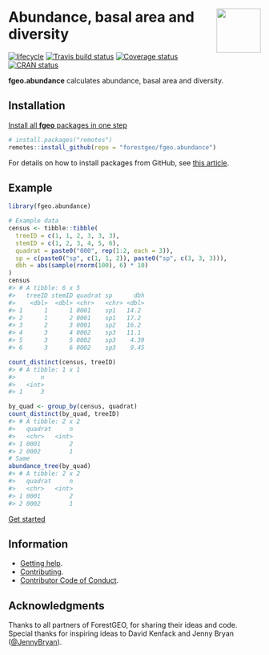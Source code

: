 
<!-- README.md is generated from README.Rmd. Please edit that file -->

# <img src="https://i.imgur.com/m8FNhQR.png" align="right" height=88 /> Abundance, basal area and diversity

[![lifecycle](https://img.shields.io/badge/lifecycle-experimental-orange.svg)](https://www.tidyverse.org/lifecycle/#experimental)
[![Travis build
status](https://travis-ci.org/forestgeo/fgeo.abundance.svg?branch=master)](https://travis-ci.org/forestgeo/fgeo.abundance)
[![Coverage
status](https://codecov.io/gh/forestgeo/fgeo.abundance/branch/master/graph/badge.svg)](https://codecov.io/github/forestgeo/fgeo.abundance?branch=master)
[![CRAN
status](http://www.r-pkg.org/badges/version/fgeo.abundance)](https://cran.r-project.org/package=fgeo.abundance)

**fgeo.abundance** calculates abundance, basal area and diversity.

## Installation

[Install all **fgeo** packages in one
step](https://forestgeo.github.io/fgeo/index.html#installation)

``` r
# install.packages("remotes")
remotes::install_github(repo = "forestgeo/fgeo.abundance")
```

For details on how to install packages from GitHub, see [this
article](https://goo.gl/dQKEeg).

## Example

``` r
library(fgeo.abundance)

# Example data
census <- tibble::tibble(
  treeID = c(1, 1, 2, 3, 3, 3),
  stemID = c(1, 2, 3, 4, 5, 6),
  quadrat = paste0("000", rep(1:2, each = 3)),
  sp = c(paste0("sp", c(1, 1, 2)), paste0("sp", c(3, 3, 3))),
  dbh = abs(sample(rnorm(100), 6) * 10)
)
census
#> # A tibble: 6 x 5
#>   treeID stemID quadrat sp      dbh
#>    <dbl>  <dbl> <chr>   <chr> <dbl>
#> 1      1      1 0001    sp1   14.2 
#> 2      1      2 0001    sp1   17.2 
#> 3      2      3 0001    sp2   16.2 
#> 4      3      4 0002    sp3   11.1 
#> 5      3      5 0002    sp3    4.39
#> 6      3      6 0002    sp3    9.45

count_distinct(census, treeID)
#> # A tibble: 1 x 1
#>       n
#>   <int>
#> 1     3

by_quad <- group_by(census, quadrat)
count_distinct(by_quad, treeID)
#> # A tibble: 2 x 2
#>   quadrat     n
#>   <chr>   <int>
#> 1 0001        2
#> 2 0002        1
# Same
abundance_tree(by_quad)
#> # A tibble: 2 x 2
#>   quadrat     n
#>   <chr>   <int>
#> 1 0001        2
#> 2 0002        1
```

[Get started](https://forestgeo.github.io/fgeo/articles/fgeo.html)

## Information

  - [Getting help](SUPPORT.md).
  - [Contributing](CONTRIBUTING.md).
  - [Contributor Code of Conduct](CODE_OF_CONDUCT.md).

## Acknowledgments

Thanks to all partners of ForestGEO, for sharing their ideas and code.
Special thanks for inspiring ideas to David Kenfack and Jenny Bryan
([@JennyBryan](https://twitter.com/JennyBryan)).
